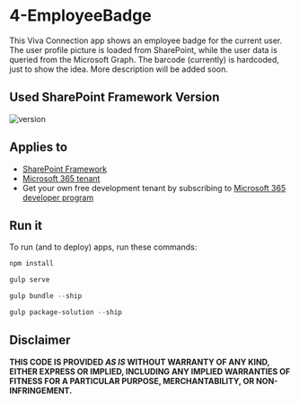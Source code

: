 # 4-EmployeeBadge

This Viva Connection app shows an employee badge for the current user.  
The user profile picture is loaded from SharePoint, while the user data is queried from the Microsoft Graph. The barcode (currently) is hardcoded, just to show the idea. More description will be added soon.  

## Used SharePoint Framework Version

![version](https://img.shields.io/badge/version-1.13-green.svg)

## Applies to

- [SharePoint Framework](https://aka.ms/spfx)
- [Microsoft 365 tenant](https://docs.microsoft.com/en-us/sharepoint/dev/spfx/set-up-your-developer-tenant)
- Get your own free development tenant by subscribing to [Microsoft 365 developer program](http://aka.ms/o365devprogram)

## Run it

To run (and to deploy) apps, run these commands:

```powershell
npm install

gulp serve 

gulp bundle --ship

gulp package-solution --ship
```

## Disclaimer

**THIS CODE IS PROVIDED *AS IS* WITHOUT WARRANTY OF ANY KIND, EITHER EXPRESS OR IMPLIED, INCLUDING ANY IMPLIED WARRANTIES OF FITNESS FOR A PARTICULAR PURPOSE, MERCHANTABILITY, OR NON-INFRINGEMENT.**
